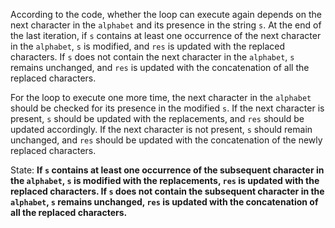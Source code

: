 According to the code, whether the loop can execute again depends on the next character in the `alphabet` and its presence in the string `s`. At the end of the last iteration, if `s` contains at least one occurrence of the next character in the `alphabet`, `s` is modified, and `res` is updated with the replaced characters. If `s` does not contain the next character in the `alphabet`, `s` remains unchanged, and `res` is updated with the concatenation of all the replaced characters.

For the loop to execute one more time, the next character in the `alphabet` should be checked for its presence in the modified `s`. If the next character is present, `s` should be updated with the replacements, and `res` should be updated accordingly. If the next character is not present, `s` should remain unchanged, and `res` should be updated with the concatenation of the newly replaced characters.

State: **If `s` contains at least one occurrence of the subsequent character in the `alphabet`, `s` is modified with the replacements, `res` is updated with the replaced characters. If `s` does not contain the subsequent character in the `alphabet`, `s` remains unchanged, `res` is updated with the concatenation of all the replaced characters.**